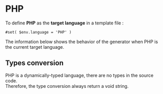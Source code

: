 # PHP

To define **PHP** as the **target language** in a template file :

```text
#set( $env.language = 'PHP' )
```

The information below shows the behavior of the generator when PHP is the current target language.  


## Types conversion 

PHP is a dynamically-typed language, there are no types in the source code.   
Therefore, the type conversion always return a void string.

